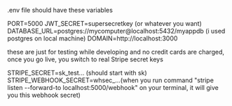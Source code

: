 .env file should have these variables

PORT=5000
JWT_SECRET=supersecretkey (or whatever you want)
DATABASE_URL=postgres://mycomputer@localhost:5432/myappdb (i used postgres on local machine)
DOMAIN=http://localhost:3000

these are just for testing while developing and no credit cards are charged, once you go live, you switch to real Stripe secret keys 

STRIPE_SECRET=sk_test... (should start with sk)
STRIPE_WEBHOOK_SECRET=whsec_...(when you run command "stripe listen --forward-to localhost:5000/webhook" on your terminal, it will give you this webhook secret)